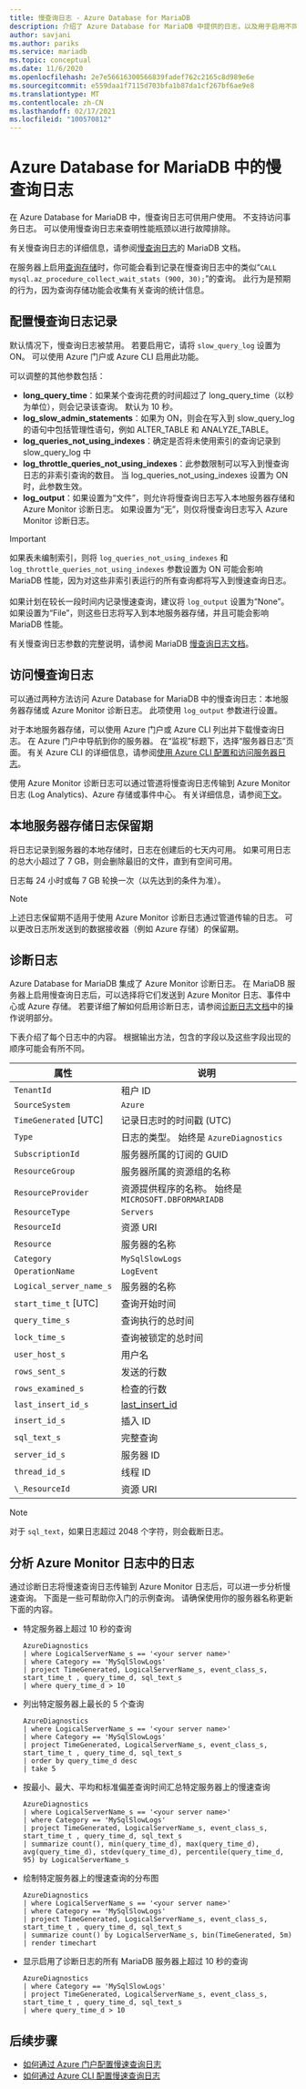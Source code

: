 ```yaml
---
title: 慢查询日志 - Azure Database for MariaDB
description: 介绍了 Azure Database for MariaDB 中提供的日志，以及用于启用不同日志记录级别的可用参数。
author: savjani
ms.author: pariks
ms.service: mariadb
ms.topic: conceptual
ms.date: 11/6/2020
ms.openlocfilehash: 2e7e56616300566839fadef762c2165c8d989e6e
ms.sourcegitcommit: e559daa1f7115d703bfa1b87da1cf267bf6ae9e8
ms.translationtype: MT
ms.contentlocale: zh-CN
ms.lasthandoff: 02/17/2021
ms.locfileid: "100570812"
---
```

# <a name="slow-query-logs-in-azure-database-for-mariadb"></a>Azure Database for MariaDB 中的慢查询日志
在 Azure Database for MariaDB 中，慢查询日志可供用户使用。 不支持访问事务日志。 可以使用慢查询日志来查明性能瓶颈以进行故障排除。

有关慢查询日志的详细信息，请参阅[慢查询日志](https://mariadb.com/kb/en/library/slow-query-log-overview/)的 MariaDB 文档。

在服务器上启用[查询存储](concepts-query-store.md)时，你可能会看到记录在慢查询日志中的类似“`CALL mysql.az_procedure_collect_wait_stats (900, 30);`”的查询。 此行为是预期的行为，因为查询存储功能会收集有关查询的统计信息。 

## <a name="configure-slow-query-logging"></a>配置慢查询日志记录
默认情况下，慢查询日志被禁用。 若要启用它，请将 `slow_query_log` 设置为 ON。 可以使用 Azure 门户或 Azure CLI 启用此功能。 

可以调整的其他参数包括：

- **long_query_time**：如果某个查询花费的时间超过了 long_query_time（以秒为单位），则会记录该查询。 默认为 10 秒。
- **log_slow_admin_statements**：如果为 ON，则会在写入到 slow_query_log 的语句中包括管理性语句，例如 ALTER_TABLE 和 ANALYZE_TABLE。
- **log_queries_not_using_indexes**：确定是否将未使用索引的查询记录到 slow_query_log 中
- **log_throttle_queries_not_using_indexes**：此参数限制可以写入到慢查询日志的非索引查询的数目。 当 log_queries_not_using_indexes 设置为 ON 时，此参数生效。
- **log_output**：如果设置为“文件”，则允许将慢查询日志写入本地服务器存储和 Azure Monitor 诊断日志。 如果设置为“无”，则仅将慢查询日志写入 Azure Monitor 诊断日志。 

> [!IMPORTANT]
> 如果表未编制索引，则将 `log_queries_not_using_indexes` 和 `log_throttle_queries_not_using_indexes` 参数设置为 ON 可能会影响 MariaDB 性能，因为对这些非索引表运行的所有查询都将写入到慢速查询日志。<br><br>
> 如果计划在较长一段时间内记录慢速查询，建议将 `log_output` 设置为“None”。 如果设置为“File”，则这些日志将写入到本地服务器存储，并且可能会影响 MariaDB 性能。 

有关慢查询日志参数的完整说明，请参阅 MariaDB [慢查询日志文档](https://mariadb.com/kb/en/library/slow-query-log-overview/)。

## <a name="access-slow-query-logs"></a>访问慢查询日志
可以通过两种方法访问 Azure Database for MariaDB 中的慢查询日志：本地服务器存储或 Azure Monitor 诊断日志。 此项使用 `log_output` 参数进行设置。

对于本地服务器存储，可以使用 Azure 门户或 Azure CLI 列出并下载慢查询日志。 在 Azure 门户中导航到你的服务器。 在“监视”标题下，选择“服务器日志”页面。   有关 Azure CLI 的详细信息，请参阅[使用 Azure CLI 配置和访问服务器日志](howto-configure-server-logs-cli.md)。 

使用 Azure Monitor 诊断日志可以通过管道将慢查询日志传输到 Azure Monitor 日志 (Log Analytics)、Azure 存储或事件中心。 有关详细信息，请参阅[下文](concepts-server-logs.md#diagnostic-logs)。

## <a name="local-server-storage-log-retention"></a>本地服务器存储日志保留期
将日志记录到服务器的本地存储时，日志在创建后的七天内可用。 如果可用日志的总大小超过了 7 GB，则会删除最旧的文件，直到有空间可用。

日志每 24 小时或每 7 GB 轮换一次（以先达到的条件为准）。

> [!Note]
> 上述日志保留期不适用于使用 Azure Monitor 诊断日志通过管道传输的日志。 可以更改日志所发送到的数据接收器（例如 Azure 存储）的保留期。

## <a name="diagnostic-logs"></a>诊断日志
Azure Database for MariaDB 集成了 Azure Monitor 诊断日志。 在 MariaDB 服务器上启用慢查询日志后，可以选择将它们发送到 Azure Monitor 日志、事件中心或 Azure 存储。 若要详细了解如何启用诊断日志，请参阅[诊断日志文档](../azure-monitor/essentials/platform-logs-overview.md)中的操作说明部分。

下表介绍了每个日志中的内容。 根据输出方法，包含的字段以及这些字段出现的顺序可能会有所不同。

| **属性** | **说明** |
|---|---|
| `TenantId` | 租户 ID |
| `SourceSystem` | `Azure` |
| `TimeGenerated` [UTC] | 记录日志时的时间戳 (UTC) |
| `Type` | 日志的类型。 始终是 `AzureDiagnostics` |
| `SubscriptionId` | 服务器所属的订阅的 GUID |
| `ResourceGroup` | 服务器所属的资源组的名称 |
| `ResourceProvider` | 资源提供程序的名称。 始终是 `MICROSOFT.DBFORMARIADB` |
| `ResourceType` | `Servers` |
| `ResourceId` | 资源 URI |
| `Resource` | 服务器的名称 |
| `Category` | `MySqlSlowLogs` |
| `OperationName` | `LogEvent` |
| `Logical_server_name_s` | 服务器的名称 |
| `start_time_t` [UTC] | 查询开始时间 |
| `query_time_s` | 查询执行的总时间 |
| `lock_time_s` | 查询被锁定的总时间 |
| `user_host_s` | 用户名 |
| `rows_sent_s` | 发送的行数 |
| `rows_examined_s` | 检查的行数 |
| `last_insert_id_s` | [last_insert_id](https://mariadb.com/kb/en/library/last_insert_id/) |
| `insert_id_s` | 插入 ID |
| `sql_text_s` | 完整查询 |
| `server_id_s` | 服务器 ID |
| `thread_id_s` | 线程 ID |
| `\_ResourceId` | 资源 URI |

> [!Note]
> 对于 `sql_text`，如果日志超过 2048 个字符，则会截断日志。

## <a name="analyze-logs-in-azure-monitor-logs"></a>分析 Azure Monitor 日志中的日志

通过诊断日志将慢速查询日志传输到 Azure Monitor 日志后，可以进一步分析慢速查询。 下面是一些可帮助你入门的示例查询。 请确保使用你的服务器名称更新下面的内容。

- 特定服务器上超过 10 秒的查询

    ```Kusto
    AzureDiagnostics
    | where LogicalServerName_s == '<your server name>'
    | where Category == 'MySqlSlowLogs'
    | project TimeGenerated, LogicalServerName_s, event_class_s, start_time_t , query_time_d, sql_text_s 
    | where query_time_d > 10
    ```

- 列出特定服务器上最长的 5 个查询

    ```Kusto
    AzureDiagnostics
    | where LogicalServerName_s == '<your server name>'
    | where Category == 'MySqlSlowLogs'
    | project TimeGenerated, LogicalServerName_s, event_class_s, start_time_t , query_time_d, sql_text_s 
    | order by query_time_d desc
    | take 5
    ```

- 按最小、最大、平均和标准偏差查询时间汇总特定服务器上的慢速查询

    ```Kusto
    AzureDiagnostics
    | where LogicalServerName_s == '<your server name>'
    | where Category == 'MySqlSlowLogs'
    | project TimeGenerated, LogicalServerName_s, event_class_s, start_time_t , query_time_d, sql_text_s 
    | summarize count(), min(query_time_d), max(query_time_d), avg(query_time_d), stdev(query_time_d), percentile(query_time_d, 95) by LogicalServerName_s
    ```

- 绘制特定服务器上的慢速查询的分布图

    ```Kusto
    AzureDiagnostics
    | where LogicalServerName_s == '<your server name>'
    | where Category == 'MySqlSlowLogs'
    | project TimeGenerated, LogicalServerName_s, event_class_s, start_time_t , query_time_d, sql_text_s 
    | summarize count() by LogicalServerName_s, bin(TimeGenerated, 5m)
    | render timechart
    ```

- 显示启用了诊断日志的所有 MariaDB 服务器上超过 10 秒的查询

    ```Kusto
    AzureDiagnostics
    | where Category == 'MySqlSlowLogs'
    | project TimeGenerated, LogicalServerName_s, event_class_s, start_time_t , query_time_d, sql_text_s 
    | where query_time_d > 10
    ```    
    
## <a name="next-steps"></a>后续步骤
- [如何通过 Azure 门户配置慢速查询日志](howto-configure-server-logs-portal.md)
- [如何通过 Azure CLI 配置慢速查询日志](howto-configure-server-logs-cli.md)
